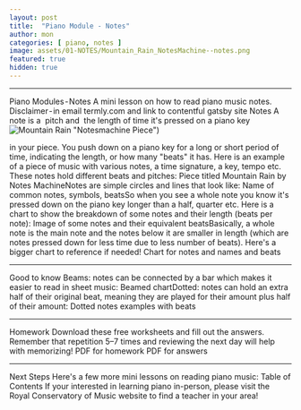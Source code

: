 ```yaml
---
layout: post
title:  "Piano Module - Notes"
author: mon
categories: [ piano, notes ]
image: assets/01-NOTES/Mountain_Rain_NotesMachine--notes.png
featured: true
hidden: true
---
```

---

Piano Modules - Notes
A mini lesson on how to read piano music notes.
Disclaimer - in email termly.com and link to contentful gatsby site
Notes
A note is a 
pitch and 
the length of time it's pressed on a piano key
![Mountain Rain](https://m-piechatzek.github.io/notesmachinezzzz/assets/01-NOTES/Mountain_Rain_NotesMachine--notes.png) "Notesmachine Piece")

in your piece. You push down on a piano key for a long or short period of time, indicating the length, or how many "beats" it has.
Here is an example of a piece of music with various notes, a time signature, a key, tempo etc. These notes hold different beats and pitches:
Piece titled Mountain Rain by Notes MachineNotes are simple circles and lines that look like:
Name of common notes, symbols, beatsSo when you see a whole note you know it's pressed down on the piano key longer than a half, quarter etc.
Here is a chart to show the breakdown of some notes and their length (beats per note):
Image of some notes and their equivalent beatsBasically, a whole note is the main note and the notes below it are smaller in length (which are notes pressed down for less time due to less number of beats).
Here's a bigger chart to reference if needed!
Chart for notes and names and beats

---

Good to know
Beams: notes can be connected by a bar which makes it easier to read in sheet music:
Beamed chartDotted: notes can hold an extra half of their original beat, meaning they are played for their amount plus half of their amount:
Dotted notes examples with beats

---

Homework
Download these free worksheets and fill out the answers. Remember that repetition 5–7 times and reviewing the next day will help with memorizing!
PDF for homework
PDF for answers 

---

Next Steps
Here's a few more mini lessons on reading piano music:
Table of Contents
If your interested in learning piano in-person, please visit the Royal Conservatory of Music website  to find a teacher in your area!
